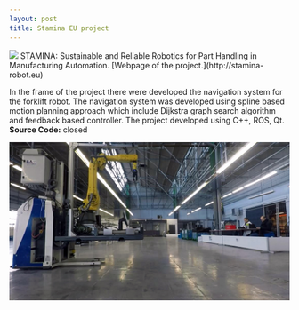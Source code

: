 ```yaml
---
layout: post
title: Stamina EU project
---
```

<img src="https://github.com/Dtananaev/Dtananaev.github.io/raw/master/images/stamina/stamina_robot.jpg" class="teaser-img"/>
STAMINA: Sustainable and Reliable Robotics for Part Handling in Manufacturing Automation.
[Webpage of the project.](http://stamina-robot.eu)

In the frame of the project there were developed the navigation system for the forklift robot. The navigation system was developed using spline based motion planning approach which include Dijkstra graph search algorithm and feedback based controller. The project developed using C++, ROS, Qt.  
**Source Code:** closed


[![stamina_tests](https://github.com/Dtananaev/Dtananaev.github.io/raw/master/images/stamina/stamina_test.jpg)](https://youtu.be/y5IBKVMtA68)

